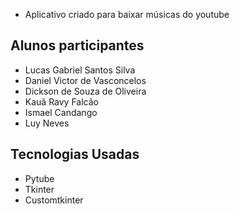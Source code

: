  - Aplicativo criado para baixar músicas do youtube


## Alunos participantes

- Lucas Gabriel Santos Silva
- Daniel Victor de Vasconcelos
- Dickson de Souza de Oliveira
- Kauã Ravy Falcão
- Ismael Candango
- Luy Neves


## Tecnologias Usadas

- Pytube
- Tkinter
- Customtkinter